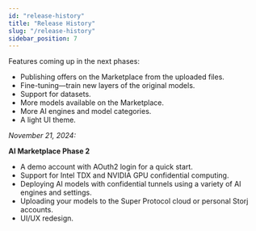 ```yaml
---
id: "release-history"
title: "Release History"
slug: "/release-history"
sidebar_position: 7
---
```


Features coming up in the next phases:

- Publishing offers on the Marketplace from the uploaded files.
- Fine-tuning—train new layers of the original models.
- Support for datasets.
- More models available on the Marketplace.
- More AI engines and model categories.
- A light UI theme.

_November 21, 2024:_

**AI Marketplace Phase 2**

- A demo account with AOuth2 login for a quick start.
- Support for Intel TDX and NVIDIA GPU confidential computing.
- Deploying AI models with confidential tunnels using a variety of AI engines and settings.
- Uploading your models to the Super Protocol cloud or personal Storj accounts.
- UI/UX redesign.